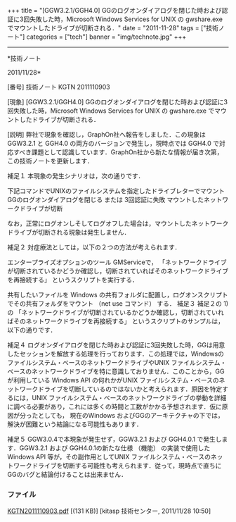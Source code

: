 ﻿+++
title = "[GGW3.2.1/GGH4.0] GGのログオンダイアログを閉じた時および認証に3回失敗した時，Microsoft Windows Services for UNIX の gwshare.exe でマウントしたドライブが切断される．"
date = "2011-11-28"
tags = ["技術ノート"]
categories = ["tech"]
banner = "img/technote.jpg"
+++

-----------------------------------------------------------------------------------------------------------------------------

*技術ノート

2011/11/28*


[番号]
技術ノート KGTN 2011110903

[現象]
[GGW3.2.1/GGH4.0]
GGのログオンダイアログを閉じた時および認証に3回失敗した時，Microsoft
Windows Services for UNIX の gwshare.exe
でマウントしたドライブが切断される．

[説明]
弊社で現象を確認し，GraphOn社へ報告をしました．この現象は GGW3.2.1 と
GGH4.0 の両方のバージョンで発生し，現時点では GGH4.0
で対応すべき課題として認識しています．GraphOn社から新たな情報が届き次第，この技術ノートを更新します．

補足１
本現象の発生シナリオは，次の通りです．

下記コマンドでUNIXのファイルシステムを指定したドライブレターでマウント
GGのログオンダイアログを閉じる または 3回認証に失敗
マウントしたネットワークドライブが切断

なお，正常にログオンしそしてログオフした場合は，マウントしたネットワークドライブが切断される現象は発生しません．

補足２
対症療法としては，以下の２つの方法が考えられます．

エンタープライズオプションのツール GMServiceで，
「ネットワークドライブが切断されているかどうか確認し，切断されていればそのネットワークドライブを再接続する」
というスクリプトを実行する．

共有したいファイルを Windows
の共有フォルダに配置し，ログオンスクリプトでその共有フォルダをマウント
（net use コマンド） する．
補足３
補足２の 1) の
「ネットワークドライブが切断されているかどうか確認し，切断されていればそのネットワークドライブを再接続する」
というスクリプトのサンプルは，以下の通りです．

補足４
ログオンダイアログを閉じた時および認証に3回失敗した時，GGは用意したセッションを解放する処理を行っております．この処理では，Windowsのファイルシステム・ベースのネットワークドライブやUNIX
ファイルシステム・ベースのネットワークドライブを特に意識しておりません．このことから，GGが利用している
Windows API の何れかがUNIX
ファイルシステム・ベースのネットワークドライブを切断しているのではないかと考えられます．原因を特定するには，UNIX
ファイルシステム・ベースのネットワークドライブの挙動を詳細に調べる必要があり，これには多くの時間と工数がかかる予想されます．仮に原因が分ったとしても，
現在のWindows
およびGGのアーキテクチャの下では，解決が困難という結論になる可能性もあります．

補足５
GGW3.0.4で本現象が発生せず，GGW3.2.1 および GGH4.0.1
で発生します．GGW3.2.1 および GGH4.0.1の新たな仕様 （機能）
の実装で使用した Windows API 等が，その副作用としてUNIX
ファイルシステム・ベースのネットワークドライブを切断する可能性も考えられます．従って，現時点で直ちにGGのバグと結論付けることは出来ません．


### ファイル

 
 


[KGTN2011110903.pdf](http://techreport.kitasp.net/attachments/download/696/KGTN2011110903.pdf)
 [(131 KB)] [kitasp 技術センター, 2011/11/28
10:50]


 


 

